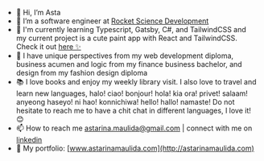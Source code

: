 - 👋 Hi, I’m Asta
- 🌱 I’m a software engineer at [Rocket Science Development](https://rocketscience.one/)
- 🔨 I'm currently learning Typescript, Gatsby, C#, and TailwindCSS and my current project is a cute paint app with React and TailwindCSS. Check it out [here ✨](https://github.com/astarinamaulida/drawit)
- 💞️ I have unique perspectives from my web development diploma, business acumen and logic from my finance business bachelor, and design from my fashion design diploma
- 📚 I love books and enjoy my weekly library visit. I also love to travel and learn new languages, halo! ciao! bonjour! hola! kia ora! privet! salaam! anyeong haseyo! ni hao! konnichiwa! hello! hallo! namaste! Do not hesitate to reach me to have a chit chat in different languages, I love it! 😊
- 📫 How to reach me [astarina.maulida@gmail.com](mailto:astarina.maulida@gmail.com) | connect with me on [linkedin](https://www.linkedin.com/in/astarinamaulida/)
- 🎨 My portfolio: [www.astarinamaulida.com](http://astarinamaulida.com)

<!---
astarinamaulida/astarinamaulida is a ✨ special ✨ repository because its `README.md` (this file) appears on your GitHub profile.
You can click the Preview link to take a look at your changes.
--->
